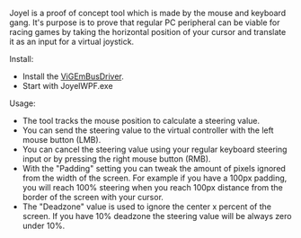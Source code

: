 Joyel is a proof of concept tool which is made by the mouse and keyboard gang.
It's purpose is to prove that regular PC peripheral can be viable for racing games by taking the horizontal position of your cursor and translate it as an input for a virtual joystick.

Install:
- Install the [ViGEmBusDriver](https://vigembusdriver.com/).
- Start with JoyelWPF.exe

Usage:
- The tool tracks the mouse position to calculate a steering value.
- You can send the steering value to the virtual controller with the left mouse button (LMB).
- You can cancel the steering value using your regular keyboard steering input or by pressing the right mouse button (RMB).
- With the "Padding" setting you can tweak the amount of pixels ignored from the width of the screen. For example if you have a 100px padding, you will reach 100% steering when you reach 100px distance from the border of the screen with your cursor.
- The "Deadzone" value is used to ignore the center x percent of the screen. If you have 10% deadzone the steering value will be always zero under 10%.
